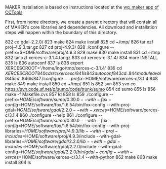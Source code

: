 MAKER installation is based on instructions located at the [wq_maker app of CCTools](https://github.com/cooperative-computing-lab/cctools/tree/master/apps/wq_maker)

First, from home directory, we create a parent directory that will contain all of MAKER's core libraries and dependencies. All download and installation steps will happen within the boundary of this directory. 

 822  cd gdal-2.2.0/
  823  make
  824  make install
  825  cd ~/tmp/
  826  tar xzf proj-4.9.3.tar.gz
  827  cd proj-4.9.3/
  828  ./configure --prefix=$HOME/software/proj/4.9.3
  829  make
  830  make install
  831  cd ~/tmp
  832  tar xzf xerces-c-3.1.4.tar.gz
  833  cd xerces-c-3.1.4/
  834  more INSTALL
  835  ls
  836  autoconf
  837  ls
  838  export XERCESCROOT='/home/lngo/tmp/xerces-c-3.1.4'
  839  cd $XERCESCROOT
  840  cd src/xercesc/
  841  ls
  842  autoconf
  843  cd ..
  844  module avail
  845  cd ..
  846  ls
  847  ./configure --prefix=$HOME/software/xerces-c/3.1.4
  848  make
  849  make install
  850  cd ~/tmp/
  851  ls
  852  svn
  853  svn co https://svn.code.sf.net/p/sumo/code/trunk/sumo
  854  cd sumo
  855  ls
  856  make -f Makefile.cvs
  857  ld
  858  ls
  859  ./configure --prefix=$HOME/software/sumo/0.30.0 --with-fox-config=$HOME/software/fox/1.6.54/bin/fox-config --with-proj-gdal=$HOME/software/gdal/2.2.0 --with-xerces=$HOME/software/xerces-c/3.1.4
  860  ./configure --help
  861  ./configure --prefix=$HOME/software/sumo/0.30.0 --with-fox-config=$HOME/software/fox/1.6.54/bin/fox-config --with-proj-libraries=$HOME/software/proj/4.9.3/lib --with-proj-includes=$HOME/software/proj/4.9.3/include --with-gdal-libraries=$HOME/software/gdal/2.2.0/lib --with-gdal-includes=$HOME/software/gdal/2.2.0/include --with-gdal-config=$HOME/software/gdal/2.2.0/bin/gdal-config  --with-xerces=$HOME/software/xerces-c/3.1.4 --with-python
  862  make
  863  make install
  864  ls
